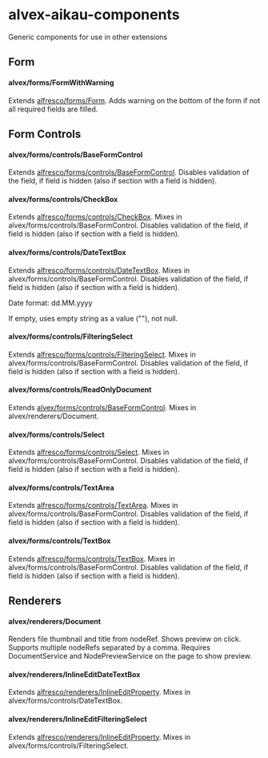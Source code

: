 # alvex-aikau-components
Generic components for use in other extensions

## Form

#### alvex/forms/FormWithWarning

Extends [alfresco/forms/Form](http://dev.alfresco.com/resource/docs/aikau-jsdoc/Form.html).
Adds warning on the bottom of the form if not all required fields are filled.

## Form Controls

#### alvex/forms/controls/BaseFormControl

Extends [alfresco/forms/controls/BaseFormControl](http://dev.alfresco.com/resource/docs/aikau-jsdoc/BaseFormControl.html).
Disables validation of the field, if field is hidden (also if section with a field is hidden).

#### alvex/forms/controls/CheckBox

Extends [alfresco/forms/controls/CheckBox](http://dev.alfresco.com/resource/docs/aikau-jsdoc/CheckBox.html).
Mixes in alvex/forms/controls/BaseFormControl. Disables validation of the field, if field is hidden (also if section with a field is hidden).

#### alvex/forms/controls/DateTextBox

Extends [alfresco/forms/controls/DateTextBox](http://dev.alfresco.com/resource/docs/aikau-jsdoc/DateTextBox.html).
Mixes in alvex/forms/controls/BaseFormControl. Disables validation of the field, if field is hidden (also if section with a field is hidden).

Date format: dd.MM.yyyy

If empty, uses empty string as a value (""), not null.

#### alvex/forms/controls/FilteringSelect

Extends [alfresco/forms/controls/FilteringSelect](http://dev.alfresco.com/resource/docs/aikau-jsdoc/FilteringSelect.html).
Mixes in alvex/forms/controls/BaseFormControl. Disables validation of the field, if field is hidden (also if section with a field is hidden).

#### alvex/forms/controls/ReadOnlyDocument

Extends [alvex/forms/controls/BaseFormControl](http://dev.alfresco.com/resource/docs/aikau-jsdoc/BaseFormControl.html).
Mixes in alvex/renderers/Document.

#### alvex/forms/controls/Select

Extends [alfresco/forms/controls/Select](http://dev.alfresco.com/resource/docs/aikau-jsdoc/Select.html).
Mixes in alvex/forms/controls/BaseFormControl. Disables validation of the field, if field is hidden (also if section with a field is hidden).

#### alvex/forms/controls/TextArea

Extends [alfresco/forms/controls/TextArea](http://dev.alfresco.com/resource/docs/aikau-jsdoc/TextArea.html).
Mixes in alvex/forms/controls/BaseFormControl. Disables validation of the field, if field is hidden (also if section with a field is hidden).

#### alvex/forms/controls/TextBox

Extends [alfresco/forms/controls/TextBox](http://dev.alfresco.com/resource/docs/aikau-jsdoc/TextBox.html).
Mixes in alvex/forms/controls/BaseFormControl. Disables validation of the field, if field is hidden (also if section with a field is hidden).

## Renderers

#### alvex/renderers/Document

Renders file thumbnail and title from nodeRef. Shows preview on click. Supports multiple nodeRefs separated by a comma.
Requires DocumentService and NodePreviewService on the page to show preview.

#### alvex/renderers/InlineEditDateTextBox

Extends [alfresco/renderers/InlineEditProperty](http://dev.alfresco.com/resource/docs/aikau-jsdoc/InlineEditProperty.html).
Mixes in alvex/forms/controls/DateTextBox.

#### alvex/renderers/InlineEditFilteringSelect

Extends [alfresco/renderers/InlineEditProperty](http://dev.alfresco.com/resource/docs/aikau-jsdoc/InlineEditProperty.html).
Mixes in alvex/forms/controls/FilteringSelect.
